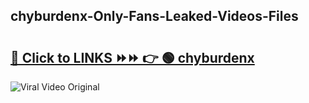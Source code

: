 
 ## chyburdenx-Only-Fans-Leaked-Videos-Files

# <h2><a href="https://mediaupload.pro?chyburdenx">🔗 Click to LINKS ⏩⏩ 👉 🟢 chyburdenx </a></h2>

<a href="https://mediaupload.pro?chyburdenx" rel="nofollow" data-target="animated-image.originalLink"><img src="https://i.ibb.co.com/xMMVF88/686577567.gif" alt="Viral Video Original" style="max-width: 100%; display: inline-block;" data-target="animated-image.originalImage"></a>